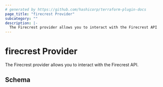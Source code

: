 ```yaml
---
# generated by https://github.com/hashicorp/terraform-plugin-docs
page_title: "firecrest Provider"
subcategory: ""
description: |-
  The Firecrest provider allows you to interact with the Firecrest API.
---
```


# firecrest Provider

The Firecrest provider allows you to interact with the Firecrest API.



<!-- schema generated by tfplugindocs -->
## Schema
